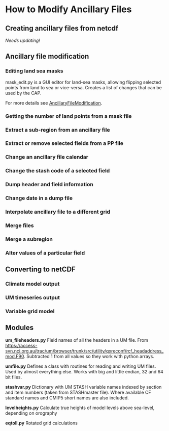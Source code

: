 # How to Modify Ancillary Files


## Creating ancillary files from netcdf
*Needs updating!*


## Ancillary file modification
### Editing land sea masks
mask_edit.py is a GUI editor for land-sea masks, allowing flipping selected points from land to sea or vice-versa. Creates a list of changes that can be used by the CAP.

For more details see [AncillaryFileModification](https://accessdev.nci.org.au/trac/wiki/access/AncillaryFileModification).

### Getting the number of land points from a mask file

### Extract a sub-region from an ancillary file

### Extract or remove selected fields from a PP file

### Change an ancillary file calendar

### Change the stash code of a selected field

### Dump header and field information

### Change date in a dump file

### Interpolate ancillary file to a different grid

### Merge files

### Merge a subregion

### Alter values of a particular field

## Converting to netCDF
### Climate model output
### UM timeseries output
### Variable grid model

## Modules
__um_fileheaders.py__
Field names of all the headers in a UM file. From ​https://access-svn.nci.org.au/trac/um/browser/trunk/src/utility/qxreconf/rcf_headaddress_mod.F90. Subtracted 1 from all values so they work with python arrays.

__umfile.py__
Defines a class with routines for reading and writing UM files. Used by almost everything else. Works with big and little endian, 32 and 64 bit files.

__stashvar.py__
Dictionary with UM STASH variable names indexed by section and item numbers (taken from STASHmaster file). Where available CF standard names and CMIP5 short names are also included.

__levelheights.py__
Calculate true heights of model levels above sea-level, depending on orography

__eqtoll.py__
Rotated grid calculations
